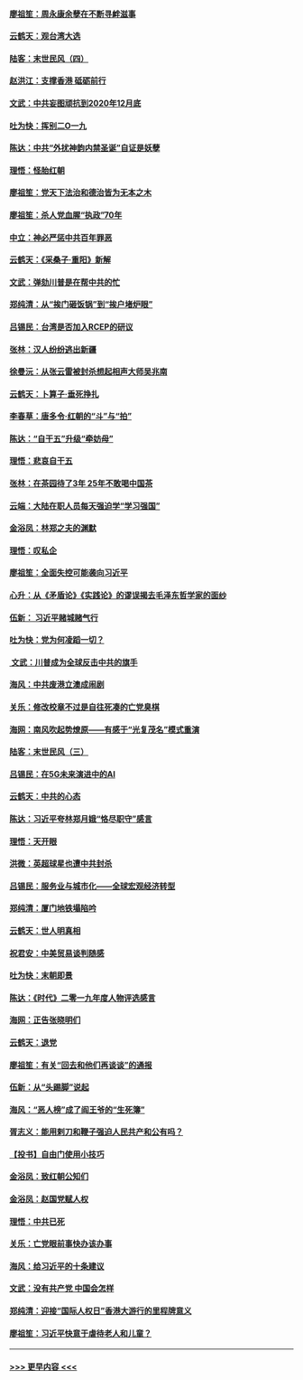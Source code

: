 #### [廖祖笙：周永康余孽在不断寻衅滋事](../pages/nsc993/n11751013.md?t=12290033) 
#### [云鹤天：观台湾大选](../pages/nsc993/n11751007.md?t=12290033) 
#### [陆客：末世民风（四）](../pages/nsc993/n11749203.md?t=12290033) 
#### [赵洪江：支撑香港 砥砺前行](../pages/nsc993/n11748482.md?t=12290033) 
#### [文武：中共妄图顽抗到2020年12月底](../pages/nsc993/n11748446.md?t=12290033) 
#### [吐为快：挥别二O一九](../pages/nsc993/n11748411.md?t=12290033) 
#### [陈达：中共“外扰神韵内禁圣诞”自证是妖孽](../pages/nsc993/n11748226.md?t=12290033) 
#### [理悟：怪胎红朝](../pages/nsc993/n11748206.md?t=12290033) 
#### [廖祖笙：党天下法治和德治皆为无本之木](../pages/nsc993/n11748135.md?t=12290033) 
#### [廖祖笙：杀人党血腥“执政”70年](../pages/nsc993/n11745144.md?t=12290033) 
#### [中立：神必严惩中共百年罪恶](../pages/nsc993/n11744970.md?t=12290033) 
#### [云鹤天：《采桑子‧重阳》新解](../pages/nsc993/n11744948.md?t=12290033) 
#### [文武：弹劾川普是在帮中共的忙](../pages/nsc993/n11744758.md?t=12290033) 
#### [郑纯清：从“挨门砸饭锅”到“挨户堵炉眼”](../pages/nsc993/n11744745.md?t=12290033) 
#### [吕锡民：台湾是否加入RCEP的研议](../pages/nsc993/n11744701.md?t=12290033) 
#### [张林：汉人纷纷逃出新疆](../pages/nsc993/n11743530.md?t=12290033) 
#### [徐曼沅：从张云雷被封杀想起相声大师吴兆南](../pages/nsc993/n11741816.md?t=12290033) 
#### [云鹤天：卜算子‧垂死挣扎](../pages/nsc993/n11739956.md?t=12290033) 
#### [李春草：唐多令‧红朝的“斗”与“拍”](../pages/nsc993/n11739830.md?t=12290033) 
#### [陈达：“自干五”升级“牵妨母”](../pages/nsc993/n11739724.md?t=12290033) 
#### [理悟：悲哀自干五](../pages/nsc993/n11739547.md?t=12290033) 
#### [张林：在茶园待了3年 25年不敢喝中国茶](../pages/nsc993/n11739240.md?t=12290033) 
#### [云端：大陆在职人员每天强迫学“学习强国”](../pages/nsc993/n11738735.md?t=12290033) 
#### [金浴凤：林郑之夫的渊默](../pages/nsc993/n11737735.md?t=12290033) 
#### [理悟：叹私企](../pages/nsc993/n11737715.md?t=12290033) 
#### [廖祖笙：全面失控可能袭向习近平](../pages/nsc993/n11737704.md?t=12290033) 
#### [心升：从《矛盾论》《实践论》的谬误揭去毛泽东哲学家的面纱](../pages/nsc993/n11736962.md?t=12290033) 
#### [伍新： 习近平赌城赌气行](../pages/nsc993/n11736929.md?t=12290033) 
#### [吐为快：党为何凌蹈一切？](../pages/nsc993/n11736915.md?t=12290033) 
#### [ 文武：川普成为全球反击中共的旗手](../pages/nsc993/n11736882.md?t=12290033) 
#### [海风：中共废港立澳成闹剧](../pages/nsc993/n11735857.md?t=12290033) 
#### [关乐：修改校章不过是自往死凑的亡党臭棋](../pages/nsc993/n11735097.md?t=12290033) 
#### [海网：南风吹起势燎原——有感于“光复茂名”模式重演](../pages/nsc993/n11732308.md?t=12290033) 
#### [陆客：末世民风（三）](../pages/nsc993/n11732211.md?t=12290033) 
#### [吕锡民：在5G未来演进中的AI](../pages/nsc993/n11730010.md?t=12290033) 
#### [云鹤天：中共的心态](../pages/nsc993/n11729906.md?t=12290033) 
#### [陈达：习近平夸林郑月娥“恪尽职守”感言](../pages/nsc993/n11729881.md?t=12290033) 
#### [理悟：天开眼](../pages/nsc993/n11729699.md?t=12290033) 
#### [洪微：英超球星也遭中共封杀](../pages/nsc993/n11727243.md?t=12290033) 
#### [吕锡民：服务业与城市化——全球宏观经济转型](../pages/nsc993/n11725845.md?t=12290033) 
#### [郑纯清：厦门地铁塌陷吟](../pages/nsc993/n11725813.md?t=12290033) 
#### [云鹤天：世人明真相](../pages/nsc993/n11725621.md?t=12290033) 
#### [祝君安：中美贸易谈判随感](../pages/nsc993/n11725609.md?t=12290033) 
#### [吐为快：末朝即景](../pages/nsc993/n11723365.md?t=12290033) 
#### [陈达：《时代》二零一九年度人物评选感言](../pages/nsc993/n11723337.md?t=12290033) 
#### [海网：正告张晓明们](../pages/nsc993/n11723228.md?t=12290033) 
#### [云鹤天：退党](../pages/nsc993/n11723056.md?t=12290033) 
#### [廖祖笙：有关“回去和他们再谈谈”的通报](../pages/nsc993/n11722442.md?t=12290033) 
#### [伍新：从“头踢脚”说起](../pages/nsc993/n11722429.md?t=12290033) 
#### [海风：“恶人榜”成了阎王爷的“生死簿”](../pages/nsc993/n11722272.md?t=12290033) 
#### [胥志义：能用剌刀和鞭子强迫人民共产和公有吗？](../pages/nsc993/n11720569.md?t=12290033) 
#### [【投书】自由门使用小技巧](../pages/nsc993/n11720180.md?t=12290033) 
#### [金浴凤：致红朝公知们](../pages/nsc993/n11720563.md?t=12290033) 
#### [金浴凤：赵国党赋人权](../pages/nsc993/n11720533.md?t=12290033) 
#### [理悟：中共已死](../pages/nsc993/n11720233.md?t=12290033) 
#### [关乐：亡党眼前事快办该办事](../pages/nsc993/n11719160.md?t=12290033) 
#### [海风：给习近平的十条建议](../pages/nsc993/n11717616.md?t=12290033) 
#### [文武：没有共产党 中国会怎样](../pages/nsc993/n11717584.md?t=12290033) 
#### [郑纯清：迎接“国际人权日”香港大游行的里程牌意义](../pages/nsc993/n11717417.md?t=12290033) 
#### [廖祖笙：习近平快意于虐待老人和儿童？](../pages/nsc993/n11715313.md?t=12290033) 

----
#### [ >>> 更早内容 <<< ](../indexes/nsc993-earlier.md)
